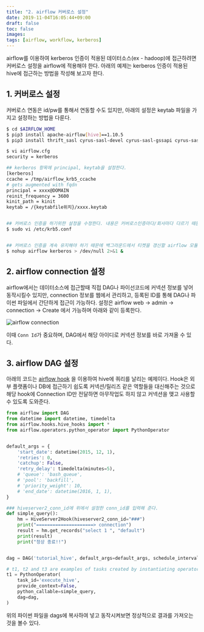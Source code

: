 ```yaml
---
title: "2. airflow 커버로스 설정"
date: 2019-11-04T16:05:44+09:00
draft: false
toc: false
images:
tags: [airflow, workflow, kerberos]
---
```



airflow를 이용하여 kerberos 인증이 적용된 데이터소스(ex - hadoop)에 접근하려면 커버로스 설정을 airflow에 적용해야 한다.
아래의 예제는 kerberos 인증이 적용된 hive에 접근하는 방법을 작성해 보고자 한다. 

## 1. 커버로스 설정

커버로스 연동은 id/pw를 통해서 연동할 수도 있지만, 아래의 설정은 keytab 파일을 가지고 설정하는 방법을 다룬다.

```bash
$ cd $AIRFLOW_HOME
$ pip3 install apache-airflow[hive]==1.10.5
$ pip3 install thrift_sasl cyrus-sasl-devel cyrus-sasl-gssapi cyrus-sasl-md5 cyrus-sasl-plain

$ vi airflow.cfg
security = kerberos

## kerberos 항목에 principal, keytab을 설정한다.
[kerberos]
ccache = /tmp/airflow_krb5_ccache
# gets augmented with fqdn
principal = xxxx@DOMAIN
reinit_frequency = 3600
kinit_path = kinit
keytab = /{keytabfile위치}/xxxx.keytab


## 커버로스 인증을 하기위한 설정을 수정한다. 내용은 커버로스인증마다/회사마다 다르기 때문에 각자 알맞게 수정한다.
$ sudo vi /etc/krb5.conf


## 커버로스 인증을 계속 유지해야 하기 때문에 백그라운드에서 티켓을 갱신할 airflow 모듈을 실행한다.
$ nohup airflow kerberos > /dev/null 2>&1 &
```

## 2. airflow connection 설정

airflow에서는 데이터소스에 접근할때 직접 DAG나 파이선코드에 커넥션 정보를 넣어 동작시킬수 있지만, connection 정보를 웹에서 관리하고, 등록된 ID를 통해 DAG나 파이썬 파일에서 간단하게 접근이 가능하다.
설정은 airflow web -> admin -> connection -> Create 에서 가능하며 아래와 같이 등록한다.

![airflow connection](airflow-connection.png)

이때 `Conn Id`가 중요하며, DAG에서 해당 아이디로 커넥션 정보를 바로 가져올 수 있다.


## 3. airflow DAG 설정
아래의 코드는 [airflow hook](https://airflow.apache.org/concepts.html#hooks) 을 이용하여 hive에 쿼리를 날리는 예제이다.
Hook은 외부 플랫폼이나 DB에 접근하기 쉽도록 커넥션/릴리즈 같은 역할들을 대신해주는 것으로 해당 hook에 Connection ID만 전달하면 아무작업도 하지 않고 커넥션을 맺고 사용할수 있도록 도와준다.

```python 
from airflow import DAG
from datetime import datetime, timedelta
from airflow.hooks.hive_hooks import *
from airflow.operators.python_operator import PythonOperator


default_args = {
    'start_date': datetime(2015, 12, 1),
    'retries': 0,
    'catchup': False,
    'retry_delay': timedelta(minutes=5),
    # 'queue': 'bash_queue',
    # 'pool': 'backfill',
    # 'priority_weight': 10,
    # 'end_date': datetime(2016, 1, 1),
}

### hiveserver2_conn_id에 위에서 설정한 conn_id를 입력해 준다.
def simple_query():
    hm = HiveServer2Hook(hiveserver2_conn_id="###")
    print("=====================> connection")
    result = hm.get_records("select 1 ", "default")
    print(result)
    print("정상 종료!!")


dag = DAG('tutorial_hive', default_args=default_args, schedule_interval="@once")

# t1, t2 and t3 are examples of tasks created by instantiating operators
t1 = PythonOperator(
    task_id='execute_hive',
    provide_context=False,
    python_callable=simple_query,
    dag=dag,
)
```

위의 파이썬 파일을 dags에 복사하여 넣고 동작시켜보면 정상적으로 결과를 가져오는 것을 볼수 있다.
